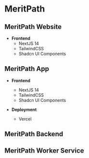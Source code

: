 # MeritPath

## MeritPath Website
- **Frontend**
  - NextJS 14
  - TailwindCSS
  - Shadcn UI Components


## MeritPath App
- **Frontend**
  - NextJS 14
  - TailwindCSS
  - Shadcn UI Components

- **Deployment**
  - Vercel


## MeritPath Backend

## MeritPath Worker Service

